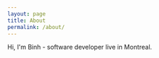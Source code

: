 ```yaml
---
layout: page
title: About
permalink: /about/
---
```


Hi, I'm Binh - software developer live in Montreal.
